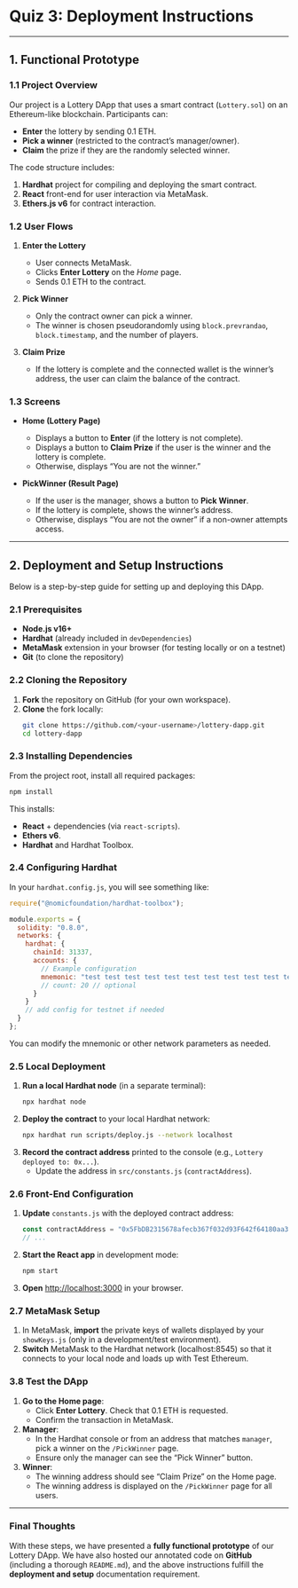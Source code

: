 
# Quiz 3: Deployment Instructions
---
## 1. Functional Prototype

### 1.1 Project Overview

Our project is a Lottery DApp that uses a smart contract (`Lottery.sol`) on an Ethereum-like blockchain. Participants can:

- **Enter** the lottery by sending 0.1 ETH.
- **Pick a winner** (restricted to the contract’s manager/owner).
- **Claim** the prize if they are the randomly selected winner.

The code structure includes:

1. **Hardhat** project for compiling and deploying the smart contract.  
2. **React** front-end for user interaction via MetaMask.  
3. **Ethers.js v6** for contract interaction.  

### 1.2 User Flows

1. **Enter the Lottery**  
   - User connects MetaMask.  
   - Clicks **Enter Lottery** on the _Home_ page.  
   - Sends 0.1 ETH to the contract.

2. **Pick Winner**  
   - Only the contract owner can pick a winner.  
   - The winner is chosen pseudorandomly using `block.prevrandao`, `block.timestamp`, and the number of players.

3. **Claim Prize**  
   - If the lottery is complete and the connected wallet is the winner’s address, the user can claim the balance of the contract.

### 1.3 Screens

- **Home (Lottery Page)**  
  - Displays a button to **Enter** (if the lottery is not complete).  
  - Displays a button to **Claim Prize** if the user is the winner and the lottery is complete.  
  - Otherwise, displays “You are not the winner.”

- **PickWinner (Result Page)**  
  - If the user is the manager, shows a button to **Pick Winner**.  
  - If the lottery is complete, shows the winner’s address.  
  - Otherwise, displays “You are not the owner” if a non-owner attempts access.

---

## 2. Deployment and Setup Instructions

Below is a step-by-step guide for setting up and deploying this DApp.

### 2.1 Prerequisites

- **Node.js v16+**  
- **Hardhat** (already included in `devDependencies`)  
- **MetaMask** extension in your browser (for testing locally or on a testnet)  
- **Git** (to clone the repository)

### 2.2 Cloning the Repository

1. **Fork** the repository on GitHub (for your own workspace).  
2. **Clone** the fork locally:
   ```bash
   git clone https://github.com/<your-username>/lottery-dapp.git
   cd lottery-dapp
   ```

### 2.3 Installing Dependencies

From the project root, install all required packages:

```bash
npm install
```

This installs:

- **React** + dependencies (via `react-scripts`).  
- **Ethers v6**.  
- **Hardhat** and Hardhat Toolbox.  

### 2.4 Configuring Hardhat

In your `hardhat.config.js`, you will see something like:

```js
require("@nomicfoundation/hardhat-toolbox");

module.exports = {
  solidity: "0.8.0",
  networks: {
    hardhat: {
      chainId: 31337,
      accounts: {
        // Example configuration
        mnemonic: "test test test test test test test test test test test junk",
        // count: 20 // optional
      }
    }
    // add config for testnet if needed
  }
};
```

You can modify the mnemonic or other network parameters as needed.

### 2.5 Local Deployment

1. **Run a local Hardhat node** (in a separate terminal):
   ```bash
   npx hardhat node
   ```
2. **Deploy the contract** to your local Hardhat network:
   ```bash
   npx hardhat run scripts/deploy.js --network localhost
   ```
3. **Record the contract address** printed to the console (e.g., `Lottery deployed to: 0x...`).  
   - Update the address in `src/constants.js` (`contractAddress`).

### 2.6 Front-End Configuration

1. **Update** `constants.js` with the deployed contract address:
   ```js
   const contractAddress = "0x5FbDB2315678afecb367f032d93F642f64180aa3";
   // ...
   ```
2. **Start the React app** in development mode:
   ```bash
   npm start
   ```
3. **Open** [http://localhost:3000](http://localhost:3000) in your browser.

### 2.7 MetaMask Setup

1. In MetaMask, **import** the private keys of wallets displayed by your `showKeys.js` (only in a development/test environment).  
2. **Switch** MetaMask to the Hardhat network (localhost:8545) so that it connects to your local node and loads up with Test Ethereum.

### 3.8 Test the DApp

1. **Go to the Home page**:  
   - Click **Enter Lottery**. Check that 0.1 ETH is requested.  
   - Confirm the transaction in MetaMask.  
2. **Manager**:  
   - In the Hardhat console or from an address that matches `manager`, pick a winner on the `/PickWinner` page.  
   - Ensure only the manager can see the “Pick Winner” button.  
3. **Winner**:  
   - The winning address should see “Claim Prize” on the Home page.
   - The winning address is displayed on the `/PickWinner` page for all users.

---

### Final Thoughts

With these steps, we have presented a **fully functional prototype** of our Lottery DApp. We have also hosted our annotated code on **GitHub** (including a thorough `README.md`), and the above instructions fulfill the **deployment and setup** documentation requirement.